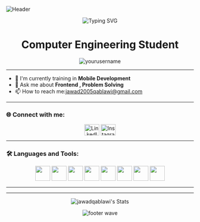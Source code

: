 ![Header](https://capsule-render.vercel.app/api?type=waving&height=317&color=gradient&text=Hi%20,%20I'm%20Jawad%20Qablawi&section=header&textBg=false&fontSize=0&animation=fadeIn)

<p align="center">
  <img src="https://readme-typing-svg.demolab.com?font=Fira+Code&size=30&pause=1000&color=F75C7E&width=435&lines=Hi%2C+I'm+YourName!+👋;Welcome+to+my+GitHub+Profile!" alt="Typing SVG" />
</p>

<h1 align="center">Computer Engineering Student </h1>


<p align="center">
  <img src="https://komarev.com/ghpvc/?username=yourusername&label=Profile%20views&color=0e75b6&style=flat" alt="yourusername" />
</p>

---

- 🚀 I'm currently training in **Mobile Development**
- 💬 Ask me about **Frontend , Problem Solving**
- 📫 How to reach me:jawad2005qablawi@gmail.com

---

### 🌐 Connect with me:
<p align="center">
  <a href="https://www.linkedin.com/in/jawadqablawi" target="blank"><img align="center" src="https://cdn.jsdelivr.net/npm/simple-icons@v3/icons/linkedin.svg" alt="LinkedIn" height="30" width="40" /></a>
  <a href="https://www.instagram.com/jawad.qablawi" target="blank"><img align="center" src="https://cdn.jsdelivr.net/npm/simple-icons@v3/icons/instagram.svg" alt="Instagram" height="30" width="40" /></a>
</p>

---

### 🛠 Languages and Tools:
<p align="center">
  <img src="https://cdn.jsdelivr.net/gh/devicons/devicon/icons/java/java-original.svg" height="40" width="40"/>

  <img src="https://cdn.jsdelivr.net/gh/devicons/devicon/icons/c/c-original.svg" height="40" width="40"/>

  <img src="https://cdn.jsdelivr.net/gh/devicons/devicon/icons/cplusplus/cplusplus-original.svg" height="40" width="40"/>

  <img src="https://cdn.jsdelivr.net/gh/devicons/devicon/icons/html5/html5-original.svg" height="40" width="40"/>

  <img src="https://cdn.jsdelivr.net/gh/devicons/devicon/icons/css3/css3-original.svg" height="40" width="40"/>

  <img src="https://cdn.jsdelivr.net/gh/devicons/devicon/icons/python/python-original.svg" height="40" width="40"/>

  <img src="https://cdn.jsdelivr.net/gh/devicons/devicon/icons/figma/figma-original.svg" height="40" width="40"/>

  <img src="https://img.icons8.com/color/48/000000/canva.png" height="40" width="40"/>

</p>


---


---

<p align="center">
  <img src="https://github-readme-stats.vercel.app/api?username=jawadqablawi&theme=gruvbox&show_icons=true&hide_border=false&count_private=false" alt="jawadqablawi's Stats" />
</p>
<p align="center">
  <img src="https://capsule-render.vercel.app/api?type=waving&height=317&color=gradient&section=footer&textBg=false&fontSize=0&animation=fadeIn" alt="footer wave"/>
</p>
